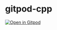 # gitpod-cpp

[![Open in Gitpod](https://gitpod.io/button/open-in-gitpod.svg)](https://gitpod.io/#https://github.com/beginnerSC/gitpod-cpp)
